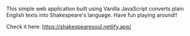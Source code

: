 This simple web application built using Vanilla JavaScript converts plain English texts into Shakespeare's language.
Have fun playing around!!

Check it here: https://shakespearesoul.netlify.app/

